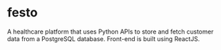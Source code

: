# festo

A healthcare platform that uses Python APIs to store and fetch customer data from a PostgreSQL database. Front-end is built using ReactJS.
